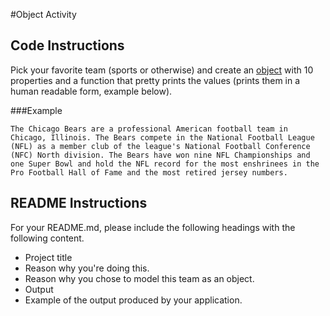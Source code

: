 #Object Activity

## Code Instructions
Pick your favorite team (sports or otherwise) and create an [object](https://developer.mozilla.org/en-US/docs/Web/JavaScript/Guide/Working_with_Objects) with 10 properties and a function that pretty prints the values (prints them in a human readable form, example below).

###Example
```
The Chicago Bears are a professional American football team in Chicago, Illinois. The Bears compete in the National Football League (NFL) as a member club of the league's National Football Conference (NFC) North division. The Bears have won nine NFL Championships and one Super Bowl and hold the NFL record for the most enshrinees in the Pro Football Hall of Fame and the most retired jersey numbers.
```

## README Instructions
For your README.md, please include the following headings with the following content.

* Project title
 * Reason why you're doing this.
 * Reason why you chose to model this team as an object.
* Output
 * Example of the output produced by your application.

